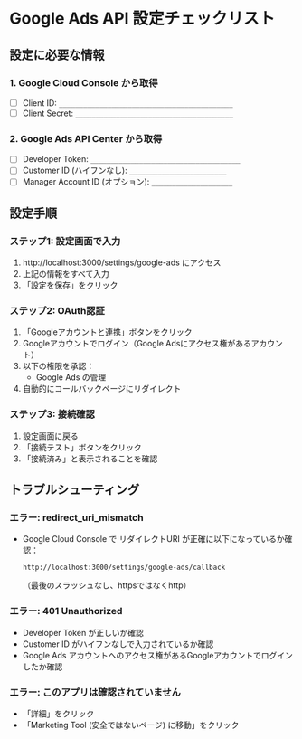 # Google Ads API 設定チェックリスト

## 設定に必要な情報

### 1. Google Cloud Console から取得
- [ ] Client ID: `___________________________________________`
- [ ] Client Secret: `_______________________________________`

### 2. Google Ads API Center から取得
- [ ] Developer Token: `_____________________________________`
- [ ] Customer ID (ハイフンなし): `________________________`
- [ ] Manager Account ID (オプション): `____________________`

## 設定手順

### ステップ1: 設定画面で入力
1. http://localhost:3000/settings/google-ads にアクセス
2. 上記の情報をすべて入力
3. 「設定を保存」をクリック

### ステップ2: OAuth認証
1. 「Googleアカウントと連携」ボタンをクリック
2. Googleアカウントでログイン（Google Adsにアクセス権があるアカウント）
3. 以下の権限を承認：
   - Google Ads の管理
4. 自動的にコールバックページにリダイレクト

### ステップ3: 接続確認
1. 設定画面に戻る
2. 「接続テスト」ボタンをクリック
3. 「接続済み」と表示されることを確認

## トラブルシューティング

### エラー: redirect_uri_mismatch
- Google Cloud Console で リダイレクトURI が正確に以下になっているか確認：
  ```
  http://localhost:3000/settings/google-ads/callback
  ```
  （最後のスラッシュなし、httpsではなくhttp）

### エラー: 401 Unauthorized
- Developer Token が正しいか確認
- Customer ID がハイフンなしで入力されているか確認
- Google Ads アカウントへのアクセス権があるGoogleアカウントでログインしたか確認

### エラー: このアプリは確認されていません
- 「詳細」をクリック
- 「Marketing Tool (安全ではないページ) に移動」をクリック